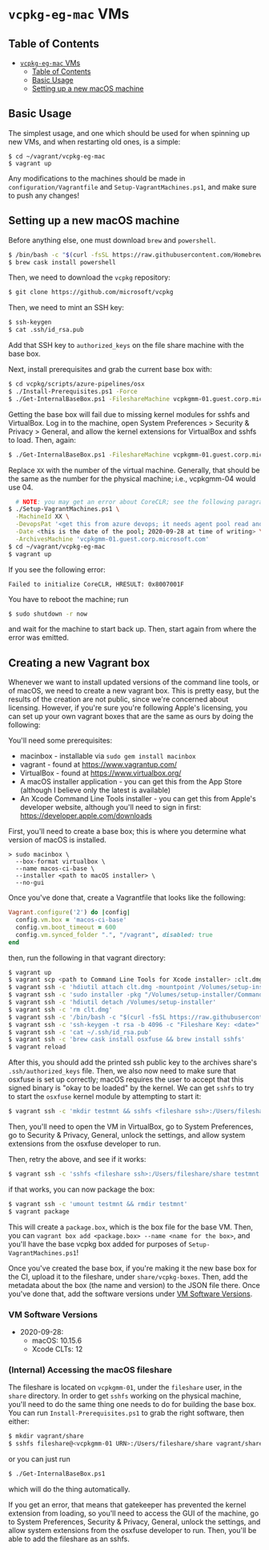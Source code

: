 # `vcpkg-eg-mac` VMs

## Table of Contents

- [`vcpkg-eg-mac` VMs](#vcpkg-eg-mac-vms)
  - [Table of Contents](#table-of-contents)
  - [Basic Usage](#basic-usage)
  - [Setting up a new macOS machine](#setting-up-a-new-macos-machine)

## Basic Usage

The simplest usage, and one which should be used for when spinning up
new VMs, and when restarting old ones, is a simple:

```
$ cd ~/vagrant/vcpkg-eg-mac
$ vagrant up
```

Any modifications to the machines should be made in `configuration/Vagrantfile`
and `Setup-VagrantMachines.ps1`, and make sure to push any changes!

## Setting up a new macOS machine

Before anything else, one must download `brew` and `powershell`.

```sh
$ /bin/bash -c "$(curl -fsSL https://raw.githubusercontent.com/Homebrew/install/master/install.sh)"
$ brew cask install powershell
```

Then, we need to download the `vcpkg` repository:

```sh
$ git clone https://github.com/microsoft/vcpkg
```

Then, we need to mint an SSH key:

```sh
$ ssh-keygen
$ cat .ssh/id_rsa.pub
```

Add that SSH key to `authorized_keys` on the file share machine with the base box.

Next, install prerequisites and grab the current base box with:
```sh
$ cd vcpkg/scripts/azure-pipelines/osx
$ ./Install-Prerequisites.ps1 -Force
$ ./Get-InternalBaseBox.ps1 -FileshareMachine vcpkgmm-01.guest.corp.microsoft.com
```

Getting the base box will fail due to missing kernel modules for sshfs and VirtualBox. Log in to the
machine, open System Preferences > Security & Privacy > General, and allow the kernel extensions for
VirtualBox and sshfs to load. Then, again:

```sh
$ ./Get-InternalBaseBox.ps1 -FileshareMachine vcpkgmm-01.guest.corp.microsoft.com
```

Replace `XX` with the number of
the virtual machine. Generally, that should be the same as the number
for the physical machine; i.e., vcpkgmm-04 would use 04.

```sh
  # NOTE: you may get an error about CoreCLR; see the following paragraph if you do
$ ./Setup-VagrantMachines.ps1 \
  -MachineId XX \
  -DevopsPat '<get this from azure devops; it needs agent pool read and manage access>' \
  -Date <this is the date of the pool; 2020-09-28 at time of writing> \
  -ArchivesMachine 'vcpkgmm-01.guest.corp.microsoft.com'
$ cd ~/vagrant/vcpkg-eg-mac
$ vagrant up
```

If you see the following error:

```
Failed to initialize CoreCLR, HRESULT: 0x8007001F
```

You have to reboot the machine; run

```sh
$ sudo shutdown -r now
```

and wait for the machine to start back up. Then, start again from where the error was emitted.

## Creating a new Vagrant box

Whenever we want to install updated versions of the command line tools,
or of macOS, we need to create a new vagrant box.
This is pretty easy, but the results of the creation are not public,
since we're concerned about licensing.
However, if you're sure you're following Apple's licensing,
you can set up your own vagrant boxes that are the same as ours by doing the following:

You'll need some prerequisites:

- macinbox - installable via `sudo gem install macinbox`
- vagrant - found at <https://www.vagrantup.com/>
- VirtualBox - found at <https://www.virtualbox.org/>
- A macOS installer application - you can get this from the App Store (although I believe only the latest is available)
- An Xcode Command Line Tools installer - you can get this from Apple's developer website,
  although you'll need to sign in first: <https://developer.apple.com/downloads>

First, you'll need to create a base box;
this is where you determine what version of macOS is installed.

```
> sudo macinbox \
  --box-format virtualbox \
  --name macos-ci-base \
  --installer <path to macOS installer> \
  --no-gui
```

Once you've done that, create a Vagrantfile that looks like the following:

```rb
Vagrant.configure('2') do |config|
  config.vm.box = 'macos-ci-base'
  config.vm.boot_timeout = 600
  config.vm.synced_folder ".", "/vagrant", disabled: true
end
```

then, run the following in that vagrant directory:

```sh
$ vagrant up
$ vagrant scp <path to Command Line Tools for Xcode installer> :clt.dmg
$ vagrant ssh -c 'hdiutil attach clt.dmg -mountpoint /Volumes/setup-installer'
$ vagrant ssh -c 'sudo installer -pkg "/Volumes/setup-installer/Command Line Tools.pkg" -target /'
$ vagrant ssh -c 'hdiutil detach /Volumes/setup-installer'
$ vagrant ssh -c 'rm clt.dmg'
$ vagrant ssh -c '/bin/bash -c "$(curl -fsSL https://raw.githubusercontent.com/Homebrew/install/master/install.sh)"'
$ vagrant ssh -c 'ssh-keygen -t rsa -b 4096 -c "Fileshare Key: <date>" -N "" -f "~/.ssh/id_rsa"'
$ vagrant ssh -c 'cat ~/.ssh/id_rsa.pub'
$ vagrant ssh -c 'brew cask install osxfuse && brew install sshfs'
$ vagrant reload
```

After this, you should add the printed ssh public key to the archives share's `.ssh/authorized_keys` file.
Then, we also now need to make sure that osxfuse is set up correctly;
macOS requires the user to accept that this signed binary is "okay to be loaded" by the kernel.
We can get `sshfs` to try to start the `osxfuse` kernel module by attempting to start it:

```sh
$ vagrant ssh -c 'mkdir testmnt && sshfs <fileshare ssh>:/Users/fileshare/share testmnt'
```

Then, you'll need to open the VM in VirtualBox, go to System Preferences,
go to Security & Privacy, General, unlock the settings,
and allow system extensions from the osxfuse developer to run.

Then, retry the above, and see if it works:

```sh
$ vagrant ssh -c 'sshfs <fileshare ssh>:/Users/fileshare/share testmnt'
```

if that works, you can now package the box:

```sh
$ vagrant ssh -c 'umount testmnt && rmdir testmnt'
$ vagrant package
```

This will create a `package.box`, which is the box file for the base VM.
Then, you can `vagrant box add <package.box> --name <name for the box>`,
and you'll have the base vcpkg box added for purposes of `Setup-VagrantMachines.ps1`!

Once you've created the base box, if you're making it the new base box for the CI,
upload it to the fileshare, under `share/vcpkg-boxes`.
Then, add the metadata about the box (the name and version) to the JSON file there.
Once you've done that, add the software versions under [VM Software Versions](#vm-software-versions).

### VM Software Versions

* 2020-09-28:
  * macOS: 10.15.6
  * Xcode CLTs: 12

### (Internal) Accessing the macOS fileshare

The fileshare is located on `vcpkgmm-01`, under the `fileshare` user, in the `share` directory.
In order to get `sshfs` working on the physical machine,
you'll need to do the same thing one needs to do for building the base box.
You can run `Install-Prerequisites.ps1` to grab the right software, then either:

```sh
$ mkdir vagrant/share
$ sshfs fileshare@<vcpkgmm-01 URN>:/Users/fileshare/share vagrant/share
```

or you can just run

```sh
$ ./Get-InternalBaseBox.ps1
```

which will do the thing automatically.

If you get an error, that means that gatekeeper has prevented the kernel extension from loading,
so you'll need to access the GUI of the machine, go to System Preferences,
Security & Privacy, General, unlock the settings,
and allow system extensions from the osxfuse developer to run.
Then, you'll be able to add the fileshare as an sshfs.
